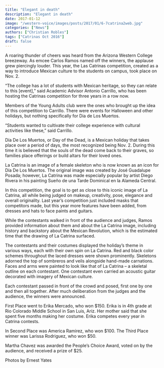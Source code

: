 ```yaml
---
title: "Elegant in death"
description: "Elegant in death"
date: 2017-01-12
image: "/western-voice/images/posts/2017/01/6-7catrina2web.jpg"
categories: ["News"]
authors: ["Christian Robles"]
tags: ["Catrinas Oct 2016"]
draft: false
---
```

A roaring thunder of cheers was heard from the Arizona Western College breezeway. As emcee Carlos Ramos named off the winners, the applause grew piercingly louder. This year, the Las Catrinas competition, created as a way to introduce Mexican culture to the students on campus, took place on Nov. 2.

“The college has a lot of students with Mexican heritage, so they can relate to this [event],” said Academic Advisor Antonio Carrillo, who has been hosting the Catrinas competition for three years in a row now.

Members of the Young Adults club were the ones who brought up the idea of this competition to Carrillo. There were events for Halloween and other holidays, but nothing specifically for Dia de Los Muertos.

“Students wanted to cultivate their college experience with cultural activities like these,” said Carrillo.

Día De Los Muertos, or Day of the Dead, is a Mexican holiday that takes place over a period of days, the most recognized being Nov. 2. During this time it is believed that the souls of the dead come back to their graves, so families place offerings or build altars for their loved ones.

La Catrina is an image of a female skeleton who is now known as an icon for Día De Los Muertos. The original image was created by José Guadalupe Posada; however, La Catrina was made especially popular by artist Diego Rivera in his painting Sueño de una Tarde Dominical en la Alameda Central.

In this competition, the goal is to get as close to this iconic image of La Catrina, all while being judged on makeup, creativity, pose, elegance and overall originality. Last year’s competition just included masks that competitors made, but this year more features have been added, from dresses and hats to face paints and guitars.

While the contestants walked in front of the audience and judges, Ramos provided information about them and about the La Catrina image, including history and backstory about the Mexican Revolution, which is the estimated time that the drawing of La Catrina surfaced.

The contestants and their costumes displayed the holiday’s theme in various ways, each with their own spin on La Catrina. Red and black color schemes throughout the laced dresses were shown prominently. Skeletons adorned the top of sombreros and veils alongside hand-made carnations. Faces and arms were painted to look like that of La Catrina – a skeletal outline on each contestant. One contestant even carried an acoustic guitar decorated with imagery of Mexican culture.

Each contestant passed in front of the crowd and posed, first one by one and then all together. After much deliberation from the judges and the audience, the winners were announced.

First Place went to Erika Mercado, who won $150. Erika is in 4th grade at Rio Colorado Middle School in San Luis, Ariz. Her mother said that she spent five months making her costume. Erika competes every year in Catrina contests.

In Second Place was America Ramirez, who won $100. The Third Place winner was Larissa Rodriguez, who won $50.

Martha Chavez was awarded the People’s Choice Award, voted on by the audience, and received a prize of $25.

Photos by Ernest Yates